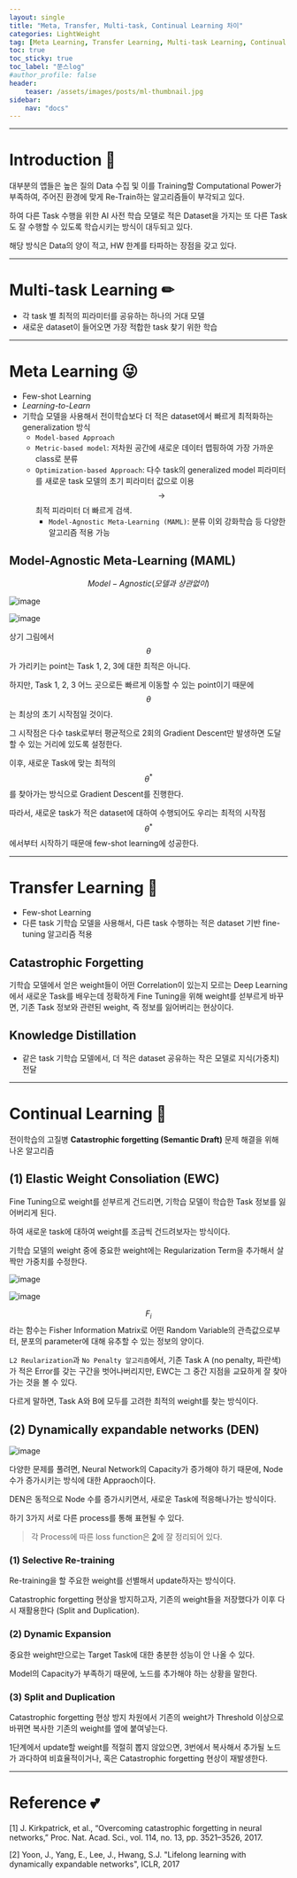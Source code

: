 ```yaml
---
layout: single
title: "Meta, Transfer, Multi-task, Continual Learning 차이"
categories: LightWeight
tag: [Meta Learning, Transfer Learning, Multi-task Learning, Continual Learning]
toc: true
toc_sticky: true
toc_label: "쭌스log"
#author_profile: false
header:
    teaser: /assets/images/posts/ml-thumbnail.jpg
sidebar:
    nav: "docs"
---
```


****
# Introduction 🙌
대부분의 앱들은 높은 질의 Data 수집 및 이를 Training할 Computational Power가 부족하여, 주어진 환경에 맞게 Re-Train하는 알고리즘들이 부각되고 있다.

하여 다른 Task 수행을 위한 AI 사전 학습 모델로 적은 Dataset을 가지는 또 다른 Task도 잘 수행할 수 있도록 학습시키는 방식이 대두되고 있다.

해당 방식은 Data의 양이 적고, HW 한계를 타파하는 장점을 갖고 있다.

****
# Multi-task Learning ✏
- 각 task 별 최적의 피라미터를 공유하는 하나의 거대 모델
- 새로운 dataset이 들어오면 가장 적합한 task 찾기 위한 학습

****
# Meta Learning 😜
- Few-shot Learning
- *Learning-to-Learn*
- 기학습 모델을 사용해서 전이학습보다 더 적은 dataset에서 빠르게 최적화하는 generalization 방식
    - `Model-based Approach`
    - `Metric-based model`: 저차원 공간에 새로운 데이터 맵핑하여 가장 가까운 class로 분류
    - `Optimization-based Approach`: 다수 task의 generalized model 피라미터를 새로운 task 모델의 초기 피라미터 값으로 이용 $$\rightarrow$$ 최적 피라미터 더 빠르게 검색.
        - `Model-Agnostic Meta-Learning (MAML)`: 분류 이외 강화학습 등 다양한 알고리즘 적용 가능

## Model-Agnostic Meta-Learning (MAML)
$$Model-Agnostic (모델과\ 상관없이)$$

![image](https://user-images.githubusercontent.com/39285147/218943327-ec845b73-171e-47b4-8853-797429e38793.png)

![image](https://user-images.githubusercontent.com/39285147/218943056-ebad0c8d-ed9f-4cc1-bdba-30b93f9440b6.png)

상기 그림에서 $$\theta$$가 가리키는 point는 Task 1, 2, 3에 대한 최적은 아니다.

하지만, Task 1, 2, 3 어느 곳으로든 빠르게 이동할 수 있는 point이기 때문에 $$\theta$$는 최상의 초기 시작점일 것이다.

그 시작점은 다수 task로부터 평균적으로 2회의 Gradient Descent만 발생하면 도달할 수 있는 거리에 있도록 설정한다.

이후, 새로운 Task에 맞는 최적의 $$\theta^*$$를 찾아가는 방식으로 Gradient Descent를 진행한다.

따라서, 새로운 task가 적은 dataset에 대하여 수행되어도 우리는 최적의 시작점 $$\theta^*$$에서부터 시작하기 때문애 few-shot learning에 성공한다.

****
# Transfer Learning 🥰
- Few-shot Learning
- 다른 task 기학습 모델을 사용해서, 다른 task 수행하는 적은 dataset 기반 fine-tuning 알고리즘 적용

## Catastrophic Forgetting
기학습 모델에서 얻은 weight들이 어떤 Correlation이 있는지 모르는 Deep Learning에서 새로운 Task를 배우는데 정확하게 Fine Tuning을 위해 weight를 섣부르게 바꾸면, 기존 Task 정보와 관련된 weight, 즉 정보를 잃어버리는 현상이다.

## Knowledge Distillation
- 같은 task 기학습 모델에서, 더 적은 dataset 공유하는 작은 모델로 지식(가중치) 전달

****
# Continual Learning 🌷
전이학습의 고질병 **Catastrophic forgetting (Semantic Draft)** 문제 해결을 위해 나온 알고리즘

## (1) Elastic Weight Consoliation (EWC)
Fine Tuning으로 weight를 섣부르게 건드리면, 기학습 모델이 학습한 Task 정보를 잃어버리게 된다.

하여 새로운 task에 대하여 weight를 조금씩 건드려보자는 방식이다.

기학습 모델의 weight 중에 중요한 weight에는 Regularization Term을 추가해서 살짝만 가중치를 수정한다.

![image](https://user-images.githubusercontent.com/39285147/218947973-02ffeb4c-9930-4dbf-9983-d0c017b92d15.png)

![image](https://user-images.githubusercontent.com/39285147/218950098-5407ffd1-005f-4dc7-ae79-2fdae1c1223c.png)

$$F_i$$라는 함수는 Fisher Information Matrix로 어떤 Random Variable의 관측값으로부터, 분포의 parameter에 대해 유추할 수 있는 정보의 양이다.

`L2 Reularization`과 `No Penalty 알고리즘`에서, 기존 Task A (no penalty, 파란색)가 적은 Error를 갖는 구간을 벗어나버리지만, EWC는 그 중간 지점을 교묘하게 잘 찾아가는 것을 볼 수 있다.

다르게 말하면, Task A와 B에 모두를 고려한 최적의 weight를 찾는 방식이다.

## (2) Dynamically expandable networks (DEN)
![image](https://user-images.githubusercontent.com/39285147/218950462-633f040a-1713-4454-bddf-35a7ee8c8a33.png)

다양한 문제를 풀려면, Neural Network의 Capacity가 증가해야 하기 때문에, Node 수가 증가시키는 방식에 대한 Appraoch이다.

DEN은 동적으로 Node 수를 증가시키면서, 새로운 Task에 적응해나가는 방식이다.

하기 3가지 서로 다른 process를 통해 표현될 수 있다.

> 각 Process에 따른 loss function은 [2](https://arxiv.org/abs/1708.01547)에 잘 정리되어 있다.

### (1) Selective Re-training
Re-training을 할 주요한 weight를 선별해서 update하자는 방식이다.

Catastrophic forgetting 현상을 방지하고자, 기존의 weight들을 저장했다가 이후 다시 재활용한다 (Split and Duplication).

### (2) Dynamic Expansion
중요한 weight만으로는 Target Task에 대한 충분한 성능이 안 나올 수 있다.

Model의 Capacity가 부족하기 때문에, 노드를 추가해야 하는 상황을 말한다.

### (3) Split and Duplication
Catastrophic forgetting 현상 방지 차원에서 기존의 weight가 Threshold 이상으로 바뀌면 복사한 기존의 weight를 옆에 붙여넣는다.

1단계에서 update할 weight를 적절히 뽑지 않았으면, 3번에서 복사해서 추가될 노드가 과다하여 비효율적이거나, 혹은 Catastrophic forgetting 현상이 재발생한다. 

****
# Reference 💕
[1] J. Kirkpatrick, et al., “Overcoming catastrophic forgetting in neural networks,” Proc. Nat. Acad. Sci., vol. 114, no. 13, pp. 3521–3526, 2017.

[2] Yoon, J., Yang, E., Lee, J., Hwang, S.J. "Lifelong learning with dynamically expandable networks", ICLR, 2017